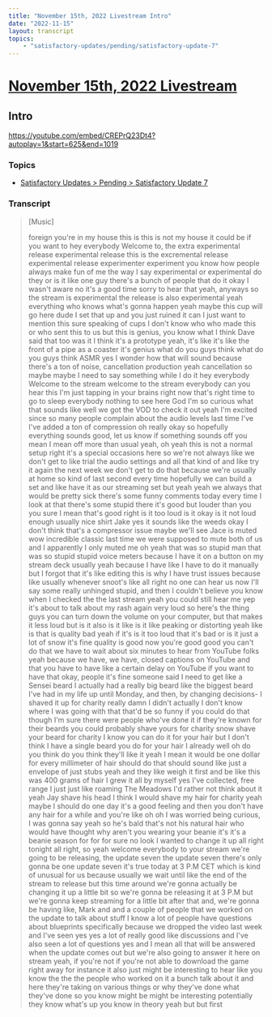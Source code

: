 ```yaml
---
title: "November 15th, 2022 Livestream Intro"
date: "2022-11-15"
layout: transcript
topics:
    - "satisfactory-updates/pending/satisfactory-update-7"
---
```

# [November 15th, 2022 Livestream](../2022-11-15.md)
## Intro
https://youtube.com/embed/CREPrQ23Dt4?autoplay=1&start=625&end=1019

### Topics
* [Satisfactory Updates > Pending > Satisfactory Update 7](../topics/satisfactory-updates/pending/satisfactory-update-7.md)

### Transcript

> [Music]
>
> foreign you're in my house this is this is not my house it could be if you want to hey everybody Welcome to, the extra experimental release experimental release this is the excremental release experimental release experimenter experiment you know how people always make fun of me the way I say experimental or experimental do they or is it like one guy there's a bunch of people that do it okay I wasn't aware no it's a good time sorry to hear that yeah, anyways so the stream is experimental the release is also experimental yeah everything who knows what's gonna happen yeah maybe this cup will go here dude I set that up and you just ruined it can I just want to mention this sure speaking of cups I don't know who who made this or who sent this to us but this is genius, you know what I think Dave said that too was it I think it's a prototype yeah, it's like it's like the front of a pipe as a coaster it's genius what do you guys think what do you guys think ASMR yes I wonder how that will sound because there's a ton of noise, cancellation production yeah cancellation so maybe maybe I need to say something while I do it hey everybody Welcome to the stream welcome to the stream everybody can you hear this I'm just tapping in your brains right now that's right time to go to sleep everybody nothing to see here God I'm so curious what that sounds like well we got the VOD to check it out yeah I'm excited since so many people complain about the audio levels last time I've I've added a ton of compression oh really okay so hopefully everything sounds good, let us know if something sounds off you mean I mean off more than usual yeah, oh yeah this is not a normal setup right it's a special occasions here so we're not always like we don't get to like trial the audio settings and all that kind of and like try it again the next week we don't get to do that because we're usually at home so kind of last second every time hopefully we can build a set and like have it as our streaming set but yeah yeah we always that would be pretty sick there's some funny comments today every time I look at that there's some stupid there it's good but louder than you you sure I mean that's good right is it too loud is it okay is it not loud enough usually nice shirt Jake yes it sounds like the weeds okay I don't think that's a compressor issue maybe we'll see Jace is muted wow incredible classic last time we were supposed to mute both of us and I apparently I only muted me oh yeah that was so stupid man that was so stupid stupid voice meters because I have it on a button on my stream deck usually yeah because I have like I have to do it manually but I forgot that it's like editing this is why I have trust issues because like usually whenever snoot's like all right no one can hear us now I'll say some really unhinged stupid, and then I couldn't believe you know when I checked the the last stream yeah you could still hear me yep it's about to talk about my rash again very loud so here's the thing guys you can turn down the volume on your computer, but that makes it less loud but is it also is it like is it like peaking or distorting yeah like is that is quality bad yeah if it's is it too loud that it's bad or is it just a lot of snow it's fine quality is good now you're good good you can't do that we have to wait about six minutes to hear from YouTube folks yeah because we have, we have, closed captions on YouTube and that you have to have like a certain delay on YouTube if you want to have that okay, people it's fine someone said I need to get like a Sensei beard I actually had a really big beard like the biggest beard I've had in my life up until Monday, and then, by changing decisions- I shaved it up for charity really damn I didn't actually I don't know where I was going with that that'd be so funny if you could do that though I'm sure there were people who've done it if they're known for their beards you could probably shave yours for charity snow shave your beard for charity I know you can do it for your hair but I don't think I have a single beard you do for your hair I already well oh do you think do you think they'll like it yeah I mean it would be one dollar for every millimeter of hair should do that should sound like just a envelope of just stubs yeah and they like weigh it first and be like this was 400 grams of hair I grew it all by myself yes I've collected, free range I just just like roaming The Meadows I'd rather not think about it yeah Jay shave his head I think I would shave my hair for charity yeah maybe I should do one day it's a good feeling and then you don't have any hair for a while and you're like oh oh I was worried being curious, I was gonna say yeah so he's bald that's not his natural hair who would have thought why aren't you wearing your beanie it's it's a beanie season for for for sure no look I wanted to change it up all right tonight all right, so yeah welcome everybody to your stream we're going to be releasing, the update seven the update seven there's only gonna be one update seven it's true today at 3 P.M CET which is kind of unusual for us because usually we wait until like the end of the stream to release but this time around we're gonna actually be changing it up a little bit so we're gonna be releasing it at 3 P.M but we're gonna keep streaming for a little bit after that and, we're gonna be having like, Mark and and a couple of people that we worked on the update to talk about stuff I know a lot of people have questions about blueprints specifically because we dropped the video last week and I've seen yes yes a lot of really good like discussions and I've also seen a lot of questions yes and I mean all that will be answered when the update comes out but we're also going to answer it here on stream yeah, if you're not if you're not able to download the game right away for instance it also just might be interesting to hear like you know the the the people who worked on it a bunch talk about it and here they're taking on various things or why they've done what they've done so you know might be might be interesting potentially they know what's up you know in theory yeah but but first
